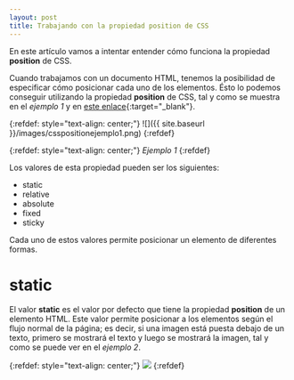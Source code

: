 ```yaml
---
layout: post
title: Trabajando con la propiedad position de CSS
---
```

En este artículo vamos a intentar entender cómo funciona la propiedad __position__ de CSS.

Cuando trabajamos con un documento HTML, tenemos la posibilidad de especificar cómo posicionar cada uno de los elementos. Ésto lo podemos conseguir utilizando la propiedad __position__ de CSS, tal y como se muestra en el _ejemplo 1_ y en [este enlace](https://codepen.io/kikofermun83/pen/BaRBXqo){:target="_blank"}.

{:refdef: style="text-align: center;"}
![]({{ site.baseurl }}/images/csspositionejemplo1.png)
{:refdef}

{:refdef: style="text-align: center;"}
_Ejemplo 1_
{:refdef}

Los valores de esta propiedad pueden ser los siguientes:

- static
- relative
- absolute
- fixed
- sticky

Cada uno de estos valores permite posicionar un elemento de diferentes formas.

# static
El valor __static__ es el valor por defecto que tiene la propiedad __position__ de un elemento HTML. Este valor permite posicionar a los elementos según el flujo normal de la página; es decir, si una imagen está puesta debajo de un texto, primero se mostrará el texto y luego se mostrará la imagen, tal y como se puede ver en el _ejemplo 2_.

{:refdef: style="text-align: center;"}
![](https://www.cevagraf.coop/blog/wp-content/uploads/2018/02/lorem-ipsum.jpg)
{:refdef}
